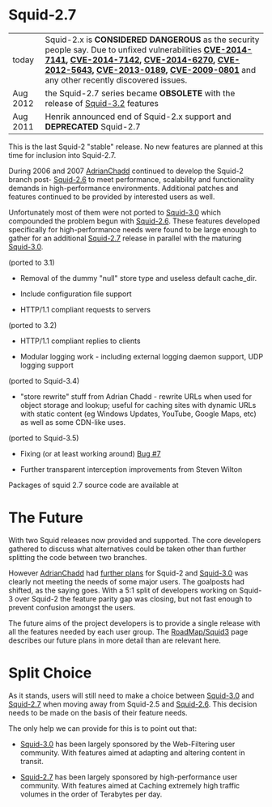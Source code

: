 # Squid-2.7

|          |                                                                                                                                                                                                                                                                                                                                                                                                                                                                                                                                                                                                     |
| -------- | --------------------------------------------------------------------------------------------------------------------------------------------------------------------------------------------------------------------------------------------------------------------------------------------------------------------------------------------------------------------------------------------------------------------------------------------------------------------------------------------------------------------------------------------------------------------------------------------------- |
| today    | Squid-2.x is **CONSIDERED DANGEROUS** as the security people say. Due to unfixed vulnerabilities **[CVE-2014-7141](http://www.squid-cache.org/Advisories/SQUID-2014_4.txt), [CVE-2014-7142](http://www.squid-cache.org/Advisories/SQUID-2014_4.txt), [CVE-2014-6270](http://www.squid-cache.org/Advisories/SQUID-2014_3.txt), [CVE-2012-5643](http://www.squid-cache.org/Advisories/SQUID-2012_1.txt), [CVE-2013-0189](http://www.squid-cache.org/Advisories/SQUID-2012_1.txt), [CVE-2009-0801](http://www.squid-cache.org/Advisories/SQUID-2011_1.txt)** and any other recently discovered issues. |
| Aug 2012 | the Squid-2.7 series became **OBSOLETE** with the release of [Squid-3.2](https://wiki.squid-cache.org/Squid-2.7/Squid-3.2#) features                                                                                                                                                                                                                                                                                                                                                                                                                                                                |
| Aug 2011 | Henrik announced end of Squid-2.x support and **DEPRECATED** Squid-2.7                                                                                                                                                                                                                                                                                                                                                                                                                                                                                                                              |

This is the last Squid-2 "stable" release. No new features are planned
at this time for inclusion into Squid-2.7.

During 2006 and 2007
[AdrianChadd](https://wiki.squid-cache.org/Squid-2.7/AdrianChadd#)
continued to develop the Squid-2 branch post-
[Squid-2.6](https://wiki.squid-cache.org/Squid-2.7/Squid-2.6#) to meet
performance, scalability and functionality demands in high-performance
environments. Additional patches and features continued to be provided
by interested users as well.

Unfortunately most of them were not ported to
[Squid-3.0](https://wiki.squid-cache.org/Squid-2.7/Squid-3.0#) which
compounded the problem begun with
[Squid-2.6](https://wiki.squid-cache.org/Squid-2.7/Squid-2.6#). These
features developed specifically for high-performance needs were found to
be large enough to gather for an additional [Squid-2.7](#) release in
parallel with the maturing
[Squid-3.0](https://wiki.squid-cache.org/Squid-2.7/Squid-3.0#).

(ported to 3.1)

  - Removal of the dummy "null" store type and useless default
    cache\_dir.

  - Include configuration file support

  - HTTP/1.1 compliant requests to servers

(ported to 3.2)

  - HTTP/1.1 compliant replies to clients

  - Modular logging work - including external logging daemon support,
    UDP logging support

(ported to Squid-3.4)

  - "store rewrite" stuff from Adrian Chadd - rewrite URLs when used for
    object storage and lookup; useful for caching sites with dynamic
    URLs with static content (eg Windows Updates, YouTube, Google Maps,
    etc) as well as some CDN-like uses.

(ported to Squid-3.5)

  - Fixing (or at least working around) [Bug
    \#7](https://bugs.squid-cache.org/show_bug.cgi?id=7#)

  - Further transparent interception improvements from Steven Wilton

Packages of squid 2.7 source code are available at
[](http://www.squid-cache.org/Versions/v2/2.7/)

# The Future

With two Squid releases now provided and supported. The core developers
gathered to discuss what alternatives could be taken other than further
splitting the code between two branches.

However
[AdrianChadd](https://wiki.squid-cache.org/Squid-2.7/AdrianChadd#) had
[further plans](https://wiki.squid-cache.org/Squid-2.7/RoadMap/Squid2#)
for Squid-2 and
[Squid-3.0](https://wiki.squid-cache.org/Squid-2.7/Squid-3.0#) was
clearly not meeting the needs of some major users. The goalposts had
shifted, as the saying goes. With a 5:1 split of developers working on
Squid-3 over Squid-2 the feature parity gap was closing, but not fast
enough to prevent confusion amongst the users.

The future aims of the project developers is to provide a single release
with all the features needed by each user group. The
[RoadMap/Squid3](https://wiki.squid-cache.org/Squid-2.7/RoadMap/Squid3#)
page describes our future plans in more detail than are relevant here.

# Split Choice

As it stands, users will still need to make a choice between
[Squid-3.0](https://wiki.squid-cache.org/Squid-2.7/Squid-3.0#) and
[Squid-2.7](#) when moving away from Squid-2.5 and
[Squid-2.6](https://wiki.squid-cache.org/Squid-2.7/Squid-2.6#). This
decision needs to be made on the basis of their feature needs.

The only help we can provide for this is to point out that:

  - [Squid-3.0](https://wiki.squid-cache.org/Squid-2.7/Squid-3.0#) has
    been largely sponsored by the Web-Filtering user community. With
    features aimed at adapting and altering content in transit.

  - [Squid-2.7](#) has been largely sponsored by high-performance user
    community. With features aimed at Caching extremely high traffic
    volumes in the order of Terabytes per day.
